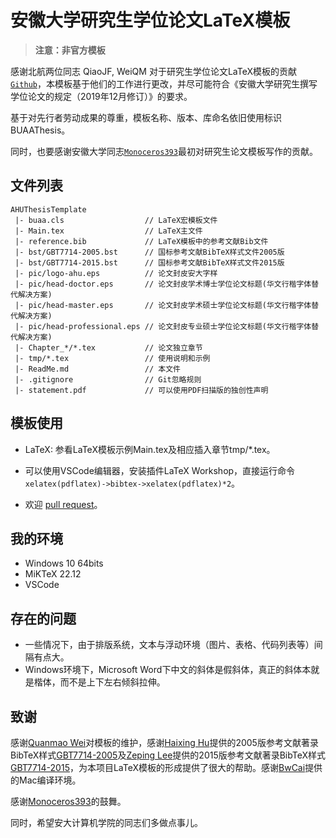 # 安徽大学研究生学位论文LaTeX模板

> **注意：非官方模板**

感谢北航两位同志 QiaoJF, WeiQM 对于研究生学位论文LaTeX模板的贡献[`Github`](https://github.com/CheckBoxStudio/BUAAThesis)，本模板基于他们的工作进行更改，并尽可能符合《安徽大学研究生撰写学位论文的规定（2019年12月修订）》的要求。

基于对先行者劳动成果的尊重，模板名称、版本、库命名依旧使用标识BUAAThesis。

同时，也要感谢安徽大学同志[`Monoceros393`](https://github.com/Monoceros393/AHUThesis)最初对研究生论文模板写作的贡献。

## 文件列表

```
AHUThesisTemplate
 |- buaa.cls                  // LaTeX宏模板文件
 |- Main.tex                  // LaTeX主文件
 |- reference.bib             // LaTeX模板中的参考文献Bib文件
 |- bst/GBT7714-2005.bst      // 国标参考文献BibTeX样式文件2005版
 |- bst/GBT7714-2015.bst      // 国标参考文献BibTeX样式文件2015版
 |- pic/logo-ahu.eps          // 论文封皮安大字样
 |- pic/head-doctor.eps       // 论文封皮学术博士学位论文标题(华文行楷字体替代解决方案)
 |- pic/head-master.eps       // 论文封皮学术硕士学位论文标题(华文行楷字体替代解决方案)
 |- pic/head-professional.eps // 论文封皮专业硕士学位论文标题(华文行楷字体替代解决方案)
 |- Chapter_*/*.tex           // 论文独立章节
 |- tmp/*.tex                 // 使用说明和示例
 |- ReadMe.md                 // 本文件
 |- .gitignore                // Git忽略规则
 |- statement.pdf             // 可以使用PDF扫描版的独创性声明
```

## 模板使用

+ LaTeX: 参看LaTeX模板示例Main.tex及相应插入章节tmp/*.tex。
+ 可以使用VSCode编辑器，安装插件LaTeX Workshop，直接运行命令 `xelatex(pdflatex)->bibtex->xelatex(pdflatex)*2`。

+ 欢迎 [pull request](https://github.com/socod/AHUThesisTemplate/pulls)。

## 我的环境

+ Windows 10 64bits
+ MiKTeX 22.12
+ VSCode

## 存在的问题
+ 一些情况下，由于排版系统，文本与浮动环境（图片、表格、代码列表等）间隔有点大。
+ Windows环境下，Microsoft Word下中文的斜体是假斜体，真正的斜体本就是楷体，而不是上下左右倾斜拉伸。

## 致谢

感谢[Quanmao Wei](https://github.com/CheckBoxStudio)对模板的维护，感谢[Haixing Hu](https://github.com/Haixing-Hu)提供的2005版参考文献著录BibTeX样式[GBT7714-2005](https://github.com/Haixing-Hu/GBT7714-2005-BibTeX-Style)及[Zeping Lee](https://github.com/zepinglee)提供的2015版参考文献著录BibTeX样式[GBT7714-2015](https://github.com/zepinglee/gbt7714-bibtex-style)，为本项目LaTeX模板的形成提供了很大的帮助。感谢[BwCai](https://github.com/BwCai)提供的Mac编译环境。

感谢[Monoceros393](https://github.com/Monoceros393)的鼓舞。

同时，希望安大计算机学院的同志们多做点事儿。
